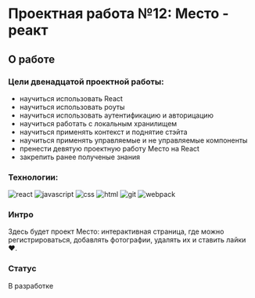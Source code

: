 # Проектная работа №12: Место - реакт

## О работе

### Цели двенадцатой проектной работы:

- научиться использовать React
- научиться использовать роуты
- научиться использовать аутентификацию и авторицацию
- научиться работать с локальным хранилищем
- научиться применять контекст и поднятие стэйта
- научиться применять управляемые и не управляемые компоненты
- пренести девятую проектную работу Место на React
- закрепить ранее полученые знания

### Технологии:

![react](https://img.shields.io/badge/-React-090909?style=flat&logo=react)
![javascript](https://img.shields.io/badge/-JavaScript-090909?style=flat&logo=javascript)
![css](https://img.shields.io/badge/-CSS3-090909?style=flat&logo=css3)
![html](https://img.shields.io/badge/-HTML5-090909?style=flat&logo=html5)
![git](https://img.shields.io/badge/-git-090909?style=flat&logo=git)
![webpack](https://img.shields.io/badge/-Webpuck-090909?style=flat&logo=webpack)

### Интро

Здесь будет проект Место: интерактивная страница, где можно регистрироваться, добавлять фотографии, удалять их и ставить лайки ❤️.

### Статус

В разработке

